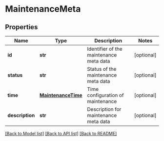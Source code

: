 # MaintenanceMeta

## Properties
Name | Type | Description | Notes
------------ | ------------- | ------------- | -------------
**id** | **str** | Identifier of the maintenance meta data | [optional] 
**status** | **str** | Status of the maintenance meta data | [optional] 
**time** | [**MaintenanceTime**](MaintenanceTime.md) | Time configuration of maintenance | [optional] 
**description** | **str** | Description for maintenance meta data | [optional] 

[[Back to Model list]](../README.md#documentation-for-models) [[Back to API list]](../README.md#documentation-for-api-endpoints) [[Back to README]](../README.md)


